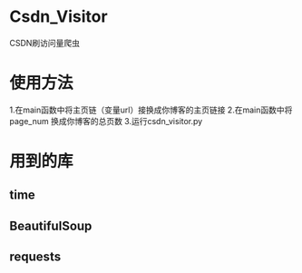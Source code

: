 # Csdn_Visitor
CSDN刷访问量爬虫
# 使用方法
1.在main函数中将主页链（变量url）接换成你博客的主页链接
2.在main函数中将page_num 换成你博客的总页数
3.运行csdn_visitor.py
# 用到的库
## time
## BeautifulSoup
## requests
